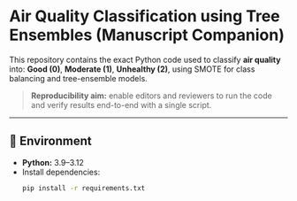 # Air Quality Classification using Tree Ensembles (Manuscript Companion)

This repository contains the exact Python code used to classify **air quality** into:
**Good (0)**, **Moderate (1)**, **Unhealthy (2)**, using SMOTE for class balancing and tree-ensemble models.


> **Reproducibility aim:** enable editors and reviewers to run the code and verify results end-to-end with a single script.

---

## 🔧 Environment

- **Python:** 3.9–3.12  
- Install dependencies:
  ```bash
  pip install -r requirements.txt
